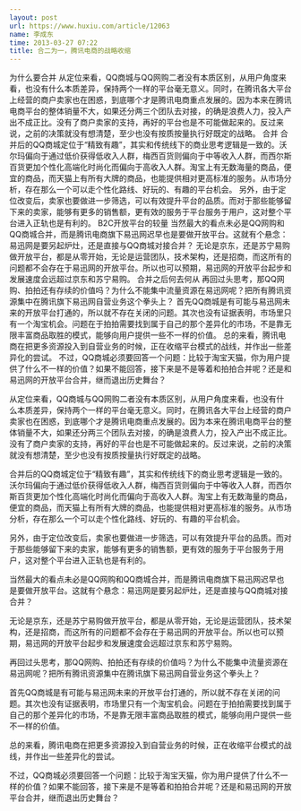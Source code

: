 ```yaml
---
layout: post
url: https://www.huxiu.com/article/12063
name: 李成东
time: 2013-03-27 07:22
title: 合二为一，腾讯电商的战略收缩
---
```

为什么要合并 从定位来看，QQ商城与QQ网购二者没有本质区别，从用户角度来看，也没有什么本质差异，保持两个一样的平台毫无意义。同时，在腾讯各大平台上经营的商户卖家也在困惑，到底哪个才是腾讯电商重点发展的。因为本来在腾讯电商平台的整体销量不大，如果还分两三个团队去对接，的确是浪费人力，投入产出不成正比。没有了商户卖家的支持，再好的平台也是不可能做起来的。反过来说，之前的决策就没有想清楚，至少也没有按质按量执行好既定的战略。 合并 合并后的QQ商城定位于“精致有趣”，其实和传统线下的商业思考逻辑是一致的。沃尔玛偏向于通过低价获得低收入人群，梅西百货则偏向于中等收入人群，而西尔斯百货更加个性化高端化时尚化而偏向于高收入人群。淘宝上有无数海量的商品，便宜的商品，而天猫上有所有大牌的商品，也能提供相对更高标准的服务。从市场分析，存在那么一个可以走个性化路线、好玩的、有趣的平台机会。 另外，由于定位改变后，卖家也要做进一步筛选，可以有效提升平台的品质。而对于那些能够留下来的卖家，能够有更多的销售额，更有效的服务于平台服务于用户，这对整个平台进入正轨也是有利的。 B2C开放平台的较量 当然最大的看点未必是QQ网购和QQ商城合并，而是腾讯电商旗下易迅网迟早也是要做开放平台。这就有个悬念：易迅网是要另起炉灶，还是直接与QQ商城对接合并？ 无论是京东，还是苏宁易购做开放平台，都是从零开始，无论是运营团队，技术架构，还是招商，而这所有的问题都不会存在于易迅网的开放平台。所以也可以预期，易迅网的开放平台起步和发展速度会远超过京东和苏宁易购。 合并之后何去何从 再回过头思考，那QQ网购、拍拍还有存续的价值吗？为什么不能集中流量资源在易迅网呢？把所有腾讯资源集中在腾讯旗下易迅网自营业务这个拳头上？ 首先QQ商城是有可能与易迅网未来的开放平台打通的，所以就不存在关闭的问题。其次也没有证据表明，市场里只有一个淘宝机会。问题在于拍拍需要找到属于自己的那个差异化的市场，不是靠无限丰富商品取胜的模式，能够向用户提供一些不一样的价值。 总的来看，腾讯电商在把更多资源投入到自营业务的时候，正在收缩平台模式的战线，并作出一些差异化的尝试。 不过，QQ商城必须要回答一个问题：比较于淘宝天猫，你为用户提供了什么不一样的价值？如果不能回答，接下来是不是等着和拍拍合并呢？还是和易迅网的开放平台合并，继而退出历史舞台？

从定位来看，QQ商城与QQ网购二者没有本质区别，从用户角度来看，也没有什么本质差异，保持两个一样的平台毫无意义。同时，在腾讯各大平台上经营的商户卖家也在困惑，到底哪个才是腾讯电商重点发展的。因为本来在腾讯电商平台的整体销量不大，如果还分两三个团队去对接，的确是浪费人力，投入产出不成正比。没有了商户卖家的支持，再好的平台也是不可能做起来的。反过来说，之前的决策就没有想清楚，至少也没有按质按量执行好既定的战略。

合并后的QQ商城定位于“精致有趣”，其实和传统线下的商业思考逻辑是一致的。沃尔玛偏向于通过低价获得低收入人群，梅西百货则偏向于中等收入人群，而西尔斯百货更加个性化高端化时尚化而偏向于高收入人群。淘宝上有无数海量的商品，便宜的商品，而天猫上有所有大牌的商品，也能提供相对更高标准的服务。从市场分析，存在那么一个可以走个性化路线、好玩的、有趣的平台机会。

另外，由于定位改变后，卖家也要做进一步筛选，可以有效提升平台的品质。而对于那些能够留下来的卖家，能够有更多的销售额，更有效的服务于平台服务于用户，这对整个平台进入正轨也是有利的。

当然最大的看点未必是QQ网购和QQ商城合并，而是腾讯电商旗下易迅网迟早也是要做开放平台。这就有个悬念：易迅网是要另起炉灶，还是直接与QQ商城对接合并？

无论是京东，还是苏宁易购做开放平台，都是从零开始，无论是运营团队，技术架构，还是招商，而这所有的问题都不会存在于易迅网的开放平台。所以也可以预期，易迅网的开放平台起步和发展速度会远超过京东和苏宁易购。

再回过头思考，那QQ网购、拍拍还有存续的价值吗？为什么不能集中流量资源在易迅网呢？把所有腾讯资源集中在腾讯旗下易迅网自营业务这个拳头上？

首先QQ商城是有可能与易迅网未来的开放平台打通的，所以就不存在关闭的问题。其次也没有证据表明，市场里只有一个淘宝机会。问题在于拍拍需要找到属于自己的那个差异化的市场，不是靠无限丰富商品取胜的模式，能够向用户提供一些不一样的价值。

总的来看，腾讯电商在把更多资源投入到自营业务的时候，正在收缩平台模式的战线，并作出一些差异化的尝试。

不过，QQ商城必须要回答一个问题：比较于淘宝天猫，你为用户提供了什么不一样的价值？如果不能回答，接下来是不是等着和拍拍合并呢？还是和易迅网的开放平台合并，继而退出历史舞台？


